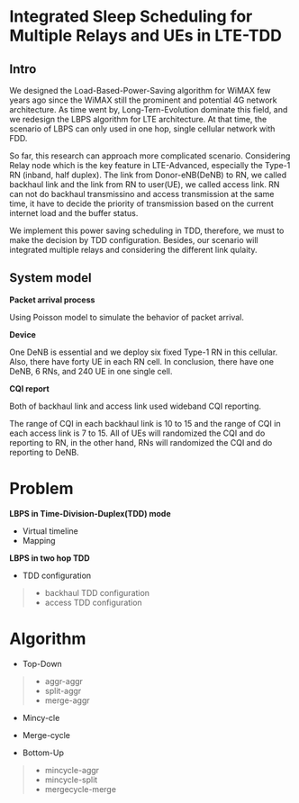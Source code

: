 # Integrated Sleep Scheduling for Multiple Relays and UEs in LTE-TDD

## Intro

We designed the Load-Based-Power-Saving algorithm for WiMAX few years ago since the WiMAX still the prominent and potential 4G network architecture. As time went by, Long-Tern-Evolution dominate this field, and we redesign the LBPS algorithm for LTE architecture. At that time, the scenario of LBPS can only used in one hop, single cellular network with FDD.

So far, this research can approach more complicated scenario. Considering Relay node which is the key feature in LTE-Advanced, especially the Type-1 RN (inband, half duplex). The link from Donor-eNB(DeNB) to RN, we called backhaul link and the link from RN to user(UE), we called access link. RN can not do backhaul transmissino and access transmission at the same time, it have to decide the priority of transmission based on the current internet load and the buffer status.

We implement this power saving scheduling in TDD, therefore, we must to make the decision by TDD configuration. Besides, our scenario will integrated multiple relays and considering the different link qulaity.

## System model

**Packet arrival process**

Using Poisson model to simulate the behavior of packet arrival.

**Device**

One DeNB is essential and we deploy six fixed Type-1 RN in this cellular. Also, there have forty UE in each RN cell.
In conclusion, there have one DeNB, 6 RNs, and 240 UE in one single cell.

**CQI report**

Both of backhaul link and access link used wideband CQI reporting.

The range of CQI in each backhaul link is 10 to 15 and the range of CQI in each access link is 7 to 15. All of UEs will randomized the CQI and do reporting to RN, in the other hand, RNs will randomized the CQI and do reporting to DeNB.

# Problem

**LBPS in Time-Division-Duplex(TDD) mode**

* Virtual timeline
* Mapping

**LBPS in two hop TDD**

* TDD configuration
> * backhaul TDD configuration
> * access TDD configuration

# Algorithm

* Top-Down
> * aggr-aggr
> * split-aggr
> * merge-aggr

* Mincy-cle

* Merge-cycle

* Bottom-Up
> * mincycle-aggr
> * mincycle-split
> * mergecycle-merge
